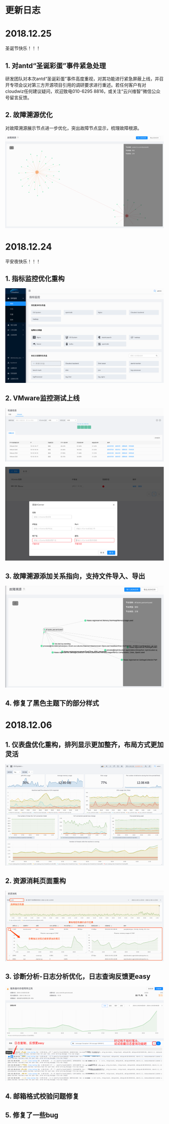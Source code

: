 # **更新日志**

# 2018.12.25

圣诞节快乐！！！

## 1. 对antd“圣诞彩蛋”事件紧急处理

研发团队对本次antd“圣诞彩蛋”事件高度重视，对其功能进行紧急屏蔽上线，并召开专项会议对第三方开源项目引用的调研要求进行重述。若任何客户有对cloudwiz任何建议疑问，欢迎致电010-6295 8816，或关注“云兴维智”微信公众号留言反馈。

## 2. 故障溯源优化

对故障溯源展示节点进一步优化，突出故障节点显示，梳理故障根源。

![](/part5/images/rca-18-12-25.png)


# 2018.12.24

平安夜快乐！！！

## 1. 指标监控优化重构
![](/part5/images/dashboardlist-18-12-23.png)

## 2. VMware监控测试上线

![](/part5/images/vmware-18-12-25.png)

![](/part5/images/vmware_conf-18-12-23.png)

## 3. 故障溯源添加关系指向，支持文件导入、导出

![](/part5/images/rca-18-12-23.png)

## 4. 修复了黑色主题下的部分样式

# 2018.12.06

## 1. 仪表盘优化重构，排列显示更加整齐，布局方式更加灵活

![](/part5/images/dashboard-18-12-06.png)

## 2. 资源消耗页面重构

![](/part5/images/resource-18-12-06.png)

## 3. 诊断分析-日志分析优化，日志查询反馈更easy

![](/part5/images/rca_log-18-12-06.png)

## 4. 邮箱格式校验问题修复

## 5. 修复了一些bug

